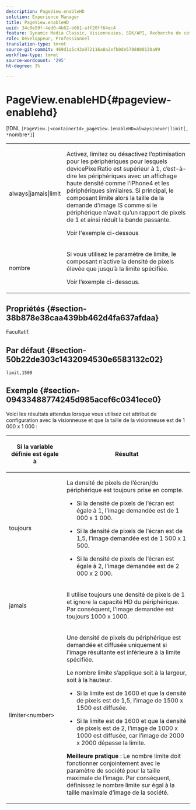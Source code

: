 ```yaml
---
description: PageView.enableHD
solution: Experience Manager
title: PageView.enableHD
uuid: 34c0e59f-4ed0-4b62-b661-aff20ff64ec4
feature: Dynamic Media Classic, Visionneuses, SDK/API, Recherche de catalogue électronique
role: Développeur, Professionnel
translation-type: tm+mt
source-git-commit: 469d1a5c43a972116a8a2efb0de5708800130a99
workflow-type: tm+mt
source-wordcount: '295'
ht-degree: 3%

---
```



# PageView.enableHD{#pageview-enablehd}

[!DNL `[PageView.|<containerId>_pageView.]enableHD=always|never|limit[, *`nombre`*]`]

<table id="table_0BEA0B5FFDF64E5594B534B2A87A6D88"> 
 <tbody> 
  <tr> 
   <td colname="col1"> <p> <span class="codeph"> always|jamais|limit</span> </p> </td> 
   <td colname="col2"> <p> Activez, limitez ou désactivez l’optimisation pour les périphériques pour lesquels <span class="codeph"> devicePixelRatio</span> est supérieur à <span class="codeph"> 1</span>, c’est-à-dire les périphériques avec un affichage haute densité comme l’iPhone4 et les périphériques similaires. Si principal, le composant limite alors la taille de la demande d’image IS comme si le périphérique n’avait qu’un rapport de pixels de <span class="codeph"> 1</span> et ainsi réduit la bande passante. </p> <p>Voir l'exemple ci-dessous </p> </td> 
  </tr> 
  <tr> 
   <td colname="col1"> <p> <span class="codeph"><span class="varname"> nombre</span></span> </p> </td> 
   <td colname="col2"> <p> Si vous utilisez le paramètre de limite, le composant n’active la densité de pixels élevée que jusqu’à la limite spécifiée. </p> <p>Voir l’exemple ci-dessous. </p> </td> 
  </tr> 
 </tbody> 
</table>

## Propriétés {#section-38b878e38caa439bb462d4fa637afdaa}

Facultatif.

## Par défaut {#section-50b22de303c1432094530e6583132c02}

`limit,1500`

## Exemple {#section-09433488774245d985acef6c0341ece0}

Voici les résultats attendus lorsque vous utilisez cet attribut de configuration avec la visionneuse et que la taille de la visionneuse est de 1 000 x 1 000 :

<table id="table_F97FEDA0EE1B4EF6AC9FF9060548ACA4"> 
 <thead> 
  <tr> 
   <th colname="col1" class="entry"> <p>Si la variable définie est égale à </p> </th> 
   <th colname="col2" class="entry"> <p>Résultat </p> </th> 
  </tr>
 </thead>
 <tbody> 
  <tr> 
   <td colname="col1"> <p><span class="codeph"> toujours</span> </p> </td> 
   <td colname="col2"> <p>La densité de pixels de l’écran/du périphérique est toujours prise en compte. </p> <p> 
     <ul id="ul_D8F31FDFCDB74B75A3B1BFBEE33AF2E2"> 
      <li id="li_8A1C6DCCE10545349C73029729211BB2"> <p>Si la densité de pixels de l’écran est égale à 1, l’image demandée est de 1 000 x 1 000. </p> </li> 
      <li id="li_884156A34AC64B4E9B3ACC4C25EB710F"> <p>Si la densité de pixels de l’écran est de 1,5, l’image demandée est de 1 500 x 1 500. </p> </li> 
      <li id="li_7EC699284A7F4E679E512C3DA8B5454F"> <p>Si la densité de pixels de l’écran est égale à 2, l’image demandée est de 2 000 x 2 000. </p> </li> 
     </ul> </p> </td> 
  </tr> 
  <tr> 
   <td colname="col1"> <p><span class="codeph"> jamais</span> </p> </td> 
   <td colname="col2"> <p>Il utilise toujours une densité de pixels de 1 et ignore la capacité HD du périphérique. Par conséquent, l'image demandée est toujours 1000 x 1000. </p> </td> 
  </tr> 
  <tr> 
   <td colname="col1"> <p><span class="codeph"> limiter&lt;number&gt;</span> </p> </td> 
   <td colname="col2"> <p>Une densité de pixels du périphérique est demandée et diffusée uniquement si l’image résultante est inférieure à la limite spécifiée. </p> <p>Le nombre limite s’applique soit à la largeur, soit à la hauteur. </p> <p> 
     <ul id="ul_CEC06B2280164951BA1A0ADED99E8050"> 
      <li id="li_CA7A0980ACC54690A4F212DF53E2DC8A"> <p>Si la limite est de 1600 et que la densité de pixels est de 1,5, l’image de 1500 x 1500 est diffusée. </p> </li> 
      <li id="li_A4AAD7FBFA0347B082789511CA6768A5"> <p>Si la limite est de 1600 et que la densité de pixels est de 2, l’image de 1000 x 1000 est diffusée, car l’image de 2000 x 2000 dépasse la limite. </p> </li> 
     </ul> </p> <p><b>Meilleure pratique</b> : Le nombre limite doit fonctionner conjointement avec le paramètre de société pour la taille maximale de l’image. Par conséquent, définissez le nombre limite sur égal à la taille maximale d’image de la société. </p> </td> 
  </tr> 
 </tbody> 
</table>

